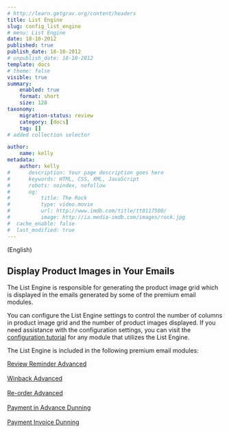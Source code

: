 ```yaml
---
# http://learn.getgrav.org/content/headers
title: List Engine
slug: config_list_engine
# menu: List Engine
date: 18-10-2012
published: true
publish_date: 18-10-2012
# unpublish_date: 18-10-2012
template: docs
# theme: false
visible: true
summary:
    enabled: true
    format: short
    size: 128
taxonomy:
    migration-status: review
    category: [docs]
    tag: []
# added collection selector

author:
    name: kelly
metadata:
    author: kelly
#      description: Your page description goes here
#      keywords: HTML, CSS, XML, JavaScript
#      robots: noindex, nofollow
#      og:
#          title: The Rock
#          type: video.movie
#          url: http://www.imdb.com/title/tt0117500/
#          image: http://ia.media-imdb.com/images/rock.jpg
#  cache_enable: false
#  last_modified: true
---
```


(English)

## Display Product Images in Your Emails

The List Engine is responsible for generating the product image grid which is displayed in the emails generated by some of the premium email modules.

You can configure the List Engine settings to control the number of columns in product image grid and the number of product images displayed. If you need assistance with the configuration settings, you can visit the [configuration tutorial](http://www.mailbeez.com/documentation/tutorials/ "Configuration Tutorials") for any module that utilizes the List Engine.

The List Engine is included in the following premium email modules:

[Review Reminder Advanced  
](http://www.mailbeez.com/documentation/mailbeez/review_advanced/ "Review Reminder Advanced")  
[Winback Advanced  
](http://www.mailbeez.com/documentation/mailbeez/winback_advanced/ "Winback Advanced")  
[Re-order Advanced  
](http://www.mailbeez.com/documentation/mailbeez/reorder_advanced/ "Re-order Advanced")  
[Payment in Advance Dunning  
](http://www.mailbeez.com/documentation/mailbeez/payment_inadvance_dunning/ "Payment in Advance Dunning")  
[Payment Invoice Dunning  
](http://www.mailbeez.com/documentation/mailbeez/payment_invoice_dunning/ "Payment Invoice Dunning")  
  
